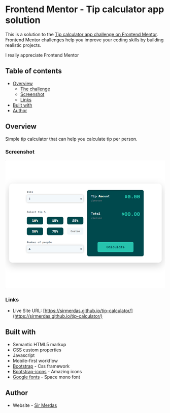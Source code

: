 # Frontend Mentor - Tip calculator app solution

This is a solution to the [Tip calculator app challenge on Frontend Mentor](https://www.frontendmentor.io/challenges/tip-calculator-app-ugJNGbJUX). Frontend Mentor challenges help you improve your coding skills by building realistic projects.

I really appreciate Frontend Mentor

## Table of contents

- [Overview](#overview)
  - [The challenge](#the-challenge)
  - [Screenshot](#screenshot)
  - [Links](#links)
- [Built with](#built-with)
- [Author](#author)

## Overview

Simple tip calculator that can help you calculate tip per person.

### Screenshot

![](./screenshot.png)

### Links

- Live Site URL: [https://sirmerdas.github.io/tip-calculator/](https://sirmerdas.github.io/tip-calculator/)

## Built with

- Semantic HTML5 markup
- CSS custom properties
- Javascript
- Mobile-first workflow
- [Bootstrap](https://getbootstrap.com/) - Css framework
- [Bootstrap-icons](https://icons.getbootstrap.com/) - Amazing icons
- [Google fonts](https://fonts.google.com/) - Space mono font

## Author

- Website - [Sir Merdas](https://sirmerdas.ir/)
